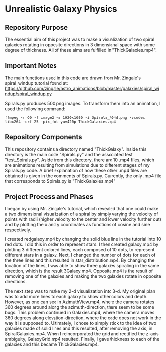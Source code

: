 # Unrealistic Galaxy Physics

## Repository Purpose

The essential aim of this project was to make a visualization of two spiral galaxies rotating in opposite directions
in 3 dimensional space with some degree of thickness. All of these aims are fulfilled in "ThickGalaxies.mp4".

## Important Notes

The main functions used in this code are drawn from Mr. Zingale's spiral_windup tutorial found at:
https://github.com/zingale/astro_animations/blob/master/galaxies/spiral_windup/spiral_windup.py

Spirals.py produces 500 png images. To transform them into an animation, I used the following command:
```
ffmpeg -r 60 -f image2 -s 1920x1080 -i Spirals_%04d.png -vcodec libx264 -crf 25 -pix_fmt yuv420p ThickGalaxies.mp4
```

## Repository Components

This repository contains a directory named "ThickGalaxy". Inside this directory is the main code "Spirals.py"
and the associated test "test_Spirals.py". Aside from this directory, there are 10 .mp4 files, which are animations
resulting from simulations due to different stages of my Spirals.py code. A brief explanation of how these other
.mp4 files are obtained is given in the comments of Spirals.py. Currently, the only .mp4 file that corresponds to
Spirals.py is "ThickGalaxies.mp4"

## Project Process and Phases

I began by using Mr. Zingale's tutorial, which revealed that one could make a two dimensional visualization of a
spiral by simply varying the velocity of points with radii (higher velocity to the center and lower velocity further
out) and by plotting the x and y coordinates as functions of cosine and sine respectively.

I created redgalaxy.mp4 by changing the solid blue line in the tutorial into 10 red dots. I did this in order to
represent stars. I then created galaxy.mp4 by plotting 3 different colored lines, each composed of 10 dots, to
represent different stars in a galaxy. Next, I changed the number of dots for each of the three lines and this
resulted in star_distribution.mp4. By changing the location of the lines, I was able to show three galaxies spiraling
in the same direction, which is the result 3Galaxy.mp4. Opposite.mp4 is the result of removing one of the galaxies
and making the two galaxies rotate in opposite directions.

The next step was to make my 2-d visualization into 3-d. My original plan was to add more lines to each galaxy to show
other colors and depth. However, as one can see in AzimuthView.mp4, where the camera rotates 360 degrees around along
the azimuth-direction, there seem to be some bugs. This problem continued in Galaxies.mp4, where the camera moves 360
degrees along elevation-direction, where the code does not work in the way it is supposed to. Ultimately, I chose to
simply stick to the idea of two galaxies made of solid lines and this resulted, after removing the axis, in
SpiralGalaxies.mp4. When I reincorporated the grid and rectified the z-axis ambiguity, GalaxyGrid.mp4 resulted. Finally,
I gave thickness to each of the galaxies and this became ThickGalaxies.mp4.








